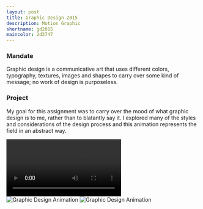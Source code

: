 ```yaml
---
layout: post
title: Graphic Design 2015
description: Motion Graphic
shortname: gd2015
maincolor: 2d3747
---
```


### Mandate
Graphic design is a communicative art that uses different colors, typography, textures, images and shapes to carry over some kind of message; no work of design is purposeless.

### Project
My goal for this assignment was to carry over the mood of what graphic design is to me, rather than to blatantly say it. I explored many of the styles and considerations of the design process and this animation represents the field in an abstract way.


<video controls="" preload="metadata" style="background-color: #{{ page.maincolor }};">
	<source src="/assets/projects/{{ page.shortname }}/{{ page.shortname }}.mp4" type="video/mp4">
	<source src="/assets/projects/{{ page.shortname }}/{{ page.shortname }}.webm" type="video/webm">
	<source src="/assets/projects/{{ page.shortname }}/{{ page.shortname }}.ogv" type="video/ogg">
	<p>Your browser does not support the video tag.</p>
</video>

<div>
	<img src="/assets/projects/{{ page.shortname }}/{{ page.shortname }}_anim_1.gif" alt="Graphic Design Animation">
	<img src="/assets/projects/{{ page.shortname }}/{{ page.shortname }}_anim_2.gif" alt="Graphic Design Animation">
</div>